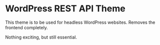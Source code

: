 # WordPress REST API Theme

This theme is to be used for headless WordPress websites. Removes the frontend completely.

Nothing exciting, but still essential.
